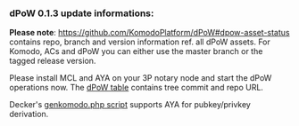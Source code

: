 ### dPoW 0.1.3 update informations:

<b>Please note</b>: https://github.com/KomodoPlatform/dPoW#dpow-asset-status contains repo, branch and version information ref. all dPoW assets. For Komodo, ACs and dPoW you can either use the master branch or the tagged release version.

Please install MCL and AYA on your 3P notary node and start the dPoW operations now. The [dPoW table](https://github.com/KomodoPlatform/dPoW#dpow-asset-status) contains tree commit and repo URL. 

Decker's [genkomodo.php script](https://github.com/DeckerSU/komodo_scripts/blob/master/genkomodo.php) supports AYA for pubkey/privkey derivation.
